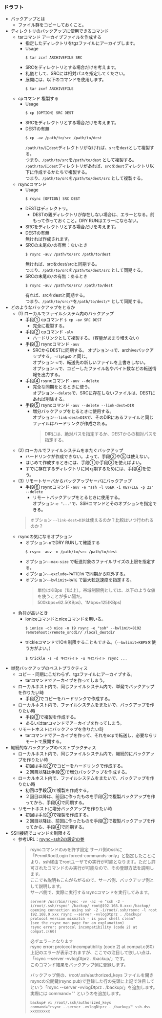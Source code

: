 ### ドラフト
- バックアップとは
  - ファイル群をコピーしておくこと。
- ディレクトリのバックアップに使用できるコマンド
  - tarコマンド アーカイブファイルを作成する
    - 指定したディレクトリをtgzファイルにアーカイブします。
    - Usage
      ```console
      $ tar zcvf ARCHIVEFILE SRC
      ```
    - SRCをディレクトリとする場合だけを考えます。
    - 礼儀として、SRCには相対パスを指定してください。
    - 展開には、以下のコマンドを使用します。
      ```console
      $ tar zxvf ARCHIVEFILE
      ```
  - cpコマンド 複製する
    - Usage
      ```console
      $ cp [OPTION] SRC DEST
      ```
    - SRCをディレクトリとする場合だけを考えます。
    - DESTの有無
      ```console
      $ cp -av /path/to/src /path/to/dest
      ```
      ```/path/to/```に```dest```ディレクトリがなければ、```src```を```dest```として複製する。  
      つまり、```/path/to/src```を```/path/to/dest``` として複製する。  
      ```/path/to/```に```dest```ディレクトリがあれば、```src```を```dest```ディレクトリ以下に作成するかたちで複製する。  
      つまり、```/path/to/src```を```/path/to/dest/src``` として複製する。
  - rsyncコマンド
    - Usage
      ```console
      $ rsync [OPTION] SRC DEST
      ```
    - DESTはディレクトリ。
      - DESTの親ディレクトリが存在しない場合は、エラーとなる。前もって作っておくこと。DRY RUNはエラーにならない。
    - SRCをディレクトリとする場合だけを考えます。
    - DESTの有無  
      無ければ作成されます。
    - SRCの末尾の```/```の有無：ないとき
      ```console
      $ rsync -auv /path/to/src /path/to/dest
      ```
      無ければ、srcをdest/srcと同期する。  
      つまり、```/path/to/src```を```/path/to/dest/src``` として同期する。
    - SRCの末尾の```/```の有無：あるとき
      ```console
      $ rsync -auv /path/to/src/ /path/to/dest
      ```
      有れば、srcをdestと同期する。  
      つまり、```/path/to/src/*```を```/path/to/dest/*``` として同期する。
- どのようなバックアップをとるか
  - (1) ローカルでファイルシステム内のバックアップ
    - 手段① cpコマンド ```$ cp -av SRC DEST```
      - 完全に複製する。
    - 手段② cpコマンド ```-alv```
      - ハードリンクとして複製する。（容量があまり増えない）
    - 手段③ rsyncコマンド ```-auv```
      - SRCからDESTに同期する。
        オプション```-a```で、archiveバックアップする。```-rlptgoD``` と同じ。  
        オプション```-u```で、転送先の新しいファイルを上書きしない。  
        オプション```-v```で、コピーしたファイル名やバイト数などの転送情報を出力する。
    - 手段④ rsyncコマンド ```-auv --delete```
      - 完全な同期をとるときに使う。  
        オプション```--delete```で、SRCに存在しないファイルは、DESTにあれば削除する。
    - 手段⑤ rsyncコマンド ```-auv --delete --link-dest=DIR```
      - 増分バックアップをとるときに使用する。  
        オプション```--link-dest=DIR```で、そのDIRにあるファイルと同じファイルはハードリンクが作成される。
        > DIRには、絶対パスを指定するか、DESTからの相対パスを指定する。
  - (2) ローカルでファイルシステムをまたぐバックアップ
    - ハードリンクが作成できない。よって、手段②や⑤は使えない。
    - はじめて作成するときには、手段①か手段③を使えばよい。
    - すでに存在するディレクトリに同ｑ期するためには、手段④を使う。
  - (3) リモートサーバからバックアップサーバにバックアップ
    - 手段⑥ rsyncコマンド ```-auv -e "ssh -l USER -i KEYFILE -p 22" --delete```
      - リモートバックアップをとるときに使用する。  
        オプション```-e "..."```で、SSHコマンドとそのオプションを指定できる。
    > オプション ```--link-dest=DIR```は使えるのか？比較はいつ行われるのか？
  - rsyncの気になるオプション
    - オプション```-n```でDRY RUNして確認する
      ```console
      $ rsync -auv -n /path/to/src /path/to/dest
      ```
    - オプション```--max-size``` で転送対象のファイルサイズの上限を指定する。
    - オプション```--exclude=PATTERN``` で同期から除外する。
    - オプション```--bwlimit=RATE``` で最大転送速度を指定する。
      > 単位はKiBps（1以上）。帯域制限例としては、以下のような値を使うことが多い陽だ。  
      > 500kbps=62.5(KBps)、1Mbps=125(KBps)
  - 負荷が高いとき
    - ioniceコマンドとniceコマンドを用いる。
      ```console
      $ ionice -c3 nice -n 19 rsync -e "ssh" --bwlimit=8192 remotehost:/remote_srcdir/ /local_destdir
      ```
    - trickleコマンドでIOを制限することもできる。（```--bwlimit=KBPS```を使う方がよい。）
      ```console
      $ trickle -s -d キロバイト -u キロバイト rsync ...
      ``` 
- 単発バックアップのベストプラクティス 
  - コピー・同期にこだわらず、tgzファイルにアーカイブする。
    - tarコマンドでアーカイブを作ってしまう。
  - ローカルホスト内で、同じファイルシステム内で、単発でバックアップを作りたい時
    - 手段②でコピーをハードリンクで作成する。
  - ローカルホスト内で、ファイルシステムをまたいで、バックアップを作りたい時
    - 手段③で複製を作成する。
    - あるいはtarコマンドでアーカイブを作ってしまう。
  - リモートホストにバックアップを作りたい時
    - tarコマンドでアーカイブを作って、それをscpで転送し、必要ならリモートで展開する。
- 継続的なバックアップのベストプラクティス 
  - ローカルホスト内で、同じファイルシステム内で、継続的にバックアップを作りたい時
    - 初回は手段②でコピーをハードリンクで作成する。
    - ２回目以降は手段⑤で増分バックアップを作成する。
  - ローカルホスト内で、ファイルシステムをまたいで、バックアップを作りたい時
    - 初回は手段③で複製を作成する。
    - ２回目以降は、前回に作ったものを手段②で複製バックアップを作ってから、手段④で同期する。
  - リモートホストに増分バックアップを作りたい時
    - 初回は手段③で複製を作成する。
    - ２回目以降は、前回に作ったものを手段②で複製バックアップを作ってから、手段④で同期する。
- SSH接続でコマンドを制限する
  - 参考URL：[rsync+ssh2の設定の巻](http://www.sea-bird.org/pukiwiki_utf/index.php?rsync%2Bssh2%E3%81%AE%E8%A8%AD%E5%AE%9A%E3%81%AE%E5%B7%BB)
    > rsyncコマンドのみを許す設定
    > サーバ側のsshに「PermitRootLogin forced-commands-only」と指定したことにより、ssh経由でrootユーザでの実行が可能となります。ただし許可されたコマンドのみ実行が可能なので、その登録方法を説明します。  
    > ここでも説明もこんがらがるので、サーバ側、バックアップ側として説明します。  
    > サーバ側で、実際に実行するrsyncコマンドを実行してみます。
    > ```console 
    > server# /usr/bin/rsync -vv -az -e "ssh -2 -i/root/.ssh/rsync" /backup/ root@192.168.0.xxx:/backup/
    > opening connection using ssh -2 -i/root/.ssh/rsync -l root 192.168.0.xxx rsync --server -vvlogDtprz . /backup/
    > protocol version mismatch - is your shell clean?
    > (see the rsync man page for an explanation)
    > rsync error: protocol incompatibility (code 2) at compat.c(60)
    > ```
    > 必ずエラーとなります  
    > rsync error: protocol incompatibility (code 2) at compat.c(60)  
    > 上記のエラーが表示されますが、ここでの注目して欲しい点は、「rsync --server -vvlogDtprz . /backup/」です。  
    > このコマンド結果をバックアップ側に登録します。  
    > 
    > バックアップ側の、/root/.ssh/authorized_keys ファイルを開き rsyncの公開鍵(rsync.pub)で登録した行の先頭に上記で注目してという「rsync --server -vvlogDtprz . /backup/」を追加します。  
    > 実際には command="" というのを追加します。
    > 
    > ```console 
    > backup# vi /root/.ssh/authorized_keys         
    > command="rsync --server -vvlogDtprz . /backup/" ssh-dss xxxxxxxxx
    > ```
